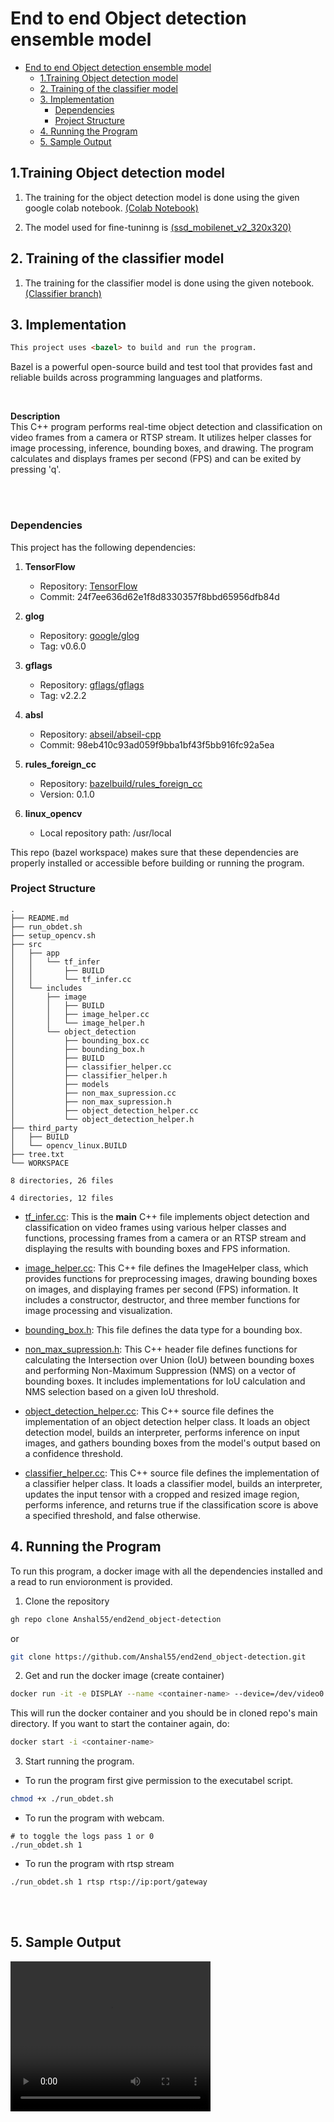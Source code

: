 # End to end Object detection ensemble model

- [End to end Object detection ensemble model](#end-to-end-object-detection-ensemble-model)
  - [1.Training Object detection model](#1training-object-detection-model)
  - [2. Training of the classifier model](#2-training-of-the-classifier-model)
  - [3. Implementation](#3-implementation)
    - [Dependencies](#dependencies)
    - [Project Structure](#project-structure)
  - [4. Running the Program](#4-running-the-program)
  - [5. Sample Output](#5-sample-output)


## 1.Training Object detection model

1. The training for the object detection model is done using the given google colab notebook.
[(Colab Notebook)](https://colab.research.google.com/drive/1385gzOBLpz42vPndwaIwsElxLOa19Kj7?usp=sharing)

2. The model used for fine-tuninng is [(ssd_mobilenet_v2_320x320)](http://download.tensorflow.org/models/object_detection/tf2/20200711/ssd_mobilenet_v2_320x320_coco17_tpu-8.tar.gz)


## 2. Training of the classifier model
1. The training for the classifier model is done using the given notebook.
[(Classifier branch)](https://github.com/Anshal55/end2end_object-detection/tree/classifier_train)
## 3. Implementation
```md
This project uses <bazel> to build and run the program.
```
Bazel is a powerful open-source build and test tool that provides fast and reliable builds across programming languages and platforms. 

<br>

<b>Description</b><br>
This C++ program performs real-time object detection and classification on video frames from a camera or RTSP stream. It utilizes helper classes for image processing, inference, bounding boxes, and drawing. The program calculates and displays frames per second (FPS) and can be exited by pressing 'q'.

<br>
<br>

### Dependencies

This project has the following dependencies:

1. **TensorFlow**
   - Repository: [TensorFlow](https://github.com/tensorflow/tensorflow)
   - Commit: 24f7ee636d62e1f8d8330357f8bbd65956dfb84d

2. **glog**
   - Repository: [google/glog](https://github.com/google/glog)
   - Tag: v0.6.0

3. **gflags**
   - Repository: [gflags/gflags](https://github.com/gflags/gflags)
   - Tag: v2.2.2

4. **absl**
   - Repository: [abseil/abseil-cpp](https://github.com/abseil/abseil-cpp)
   - Commit: 98eb410c93ad059f9bba1bf43f5bb916fc92a5ea

5. **rules_foreign_cc**
    - Repository: [bazelbuild/rules_foreign_cc](https://github.com/bazelbuild/rules_foreign_cc/archive/0.1.0.zip)
    - Version: 0.1.0

6. **linux_opencv**
    - Local repository path: /usr/local

This repo (bazel workspace) makes sure that these dependencies are properly installed or accessible before building or running the program.

### Project Structure

```
.
├── README.md
├── run_obdet.sh
├── setup_opencv.sh
├── src
│   ├── app
│   │   └── tf_infer
│   │       ├── BUILD
│   │       └── tf_infer.cc
│   └── includes
│       ├── image
│       │   ├── BUILD
│       │   ├── image_helper.cc
│       │   └── image_helper.h
│       └── object_detection
│           ├── bounding_box.cc
│           ├── bounding_box.h
│           ├── BUILD
│           ├── classifier_helper.cc
│           ├── classifier_helper.h
│           ├── models
│           ├── non_max_supression.cc
│           ├── non_max_supression.h
│           ├── object_detection_helper.cc
│           └── object_detection_helper.h
├── third_party
│   ├── BUILD
│   └── opencv_linux.BUILD
├── tree.txt
└── WORKSPACE

8 directories, 26 files

4 directories, 12 files
```

- [tf_infer.cc](src/app/tf_infer/tf_infer.cc):
This is the <b>main</b> C++ file implements object detection and classification on video frames using various helper classes and functions, processing frames from a camera or an RTSP stream and displaying the results with bounding boxes and FPS information.

- [image_helper.cc](src/includes/image/image_helper.cc): 
This C++ file defines the ImageHelper class, which provides functions for preprocessing images, drawing bounding boxes on images, and displaying frames per second (FPS) information. It includes a constructor, destructor, and three member functions for image processing and visualization.

- [bounding_box.h](src/includes/object_detection/bounding_box.h):
This file defines the data type for a bounding box.

- [non_max_supression.h](src/includes/object_detection/non_max_supression.h):
This C++ header file defines functions for calculating the Intersection over Union (IoU) between bounding boxes and performing Non-Maximum Suppression (NMS) on a vector of bounding boxes. It includes implementations for IoU calculation and NMS selection based on a given IoU threshold.

- [object_detection_helper.cc](src/includes/object_detection/object_detection_helper.cc):
This C++ source file defines the implementation of an object detection helper class. It loads an object detection model, builds an interpreter, performs inference on input images, and gathers bounding boxes from the model's output based on a confidence threshold.

- [classifier_helper.cc](src/includes/object_detection/classifier_helper.cc):
This C++ source file defines the implementation of a classifier helper class. It loads a classifier model, builds an interpreter, updates the input tensor with a cropped and resized image region, performs inference, and returns true if the classification score is above a specified threshold, and false otherwise.

## 4. Running the Program
To run this program, a docker image with all the dependencies installed and a read to run envioronment is provided.

1. Clone the repository
```sh
gh repo clone Anshal55/end2end_object-detection
```

or

```sh
git clone https://github.com/Anshal55/end2end_object-detection.git
```

2. Get and run the docker image (create container)
```sh
docker run -it -e DISPLAY --name <container-name> --device=/dev/video0:/dev/video0 --net=host --privileged -v /home/<user-name>:/home/<user-name> -v /tmp/.X11-unix:/tmp/.X11-unix -w <path/to/the/cloned/repo> anshal888/bazel_objdet:180623
```
This will run the docker container and you should be in cloned repo's main directory.
If you want to start the container again, do:
```sh
docker start -i <container-name>
```

3. Start running the program.
- To run the program first give permission to the executabel script.
```sh
chmod +x ./run_obdet.sh
```

- To run the program with webcam.
```
# to toggle the logs pass 1 or 0
./run_obdet.sh 1
```

- To run the program with rtsp stream
```
./run_obdet.sh 1 rtsp rtsp://ip:port/gateway
```
<br>
<br>

## 5. Sample Output
<video width="320" height="240" controls>
  <source src="https://youtu.be/st2UafE747A" type="video/mp4">
  Your browser does not support the video tag.
</video>



